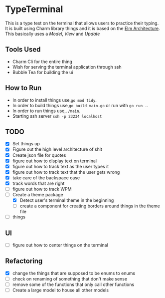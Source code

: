 # TypeTerminal

This is a type test on the terminal that allows users to practice their typing.
It is built using Charm library things and it is based on the [Elm Architecture](https://guide.elm-lang.org/architecture/). This basically uses a _Model_, _View_ and _Update_

## Tools Used

- Charm Cli for the entire thing
- Wish for serving the terminal application through ssh
- Bubble Tea for building the ui

## How to Run

- In order to install things use,`go mod tidy`.
- In order to build things use,`go build main.go` or run with `go run .`.
- In order to run things use,`./main`.
- Starting ssh server `ssh -p 23234 localhost`

## TODO

- [x] Set things up
- [x] Figure out the high level architecture of shit
- [x] Create json file for quotes
- [x] figure out how to display text on terminal
- [x] figure out how to track text as the user types it
- [x] figure out how to track text that the user gets wrong
- [x] take care of the backspace case
- [x] track words that are right
- [ ] figure out how to track WPM
- [ ] Create a theme package
  - [x] Detect user's terminal theme in the beginning
  - [ ] create a component for creating borders around things in the theme file
- [ ] things

## UI

- [ ] figure out how to center things on the terminal

## Refactoring

- [x] change the things that are supposed to be enums to enums
- [ ] check on renaming of something that don't make sense
- [ ] remove some of the functions that only call other functions
- [ ] Create a large model to house all other models
